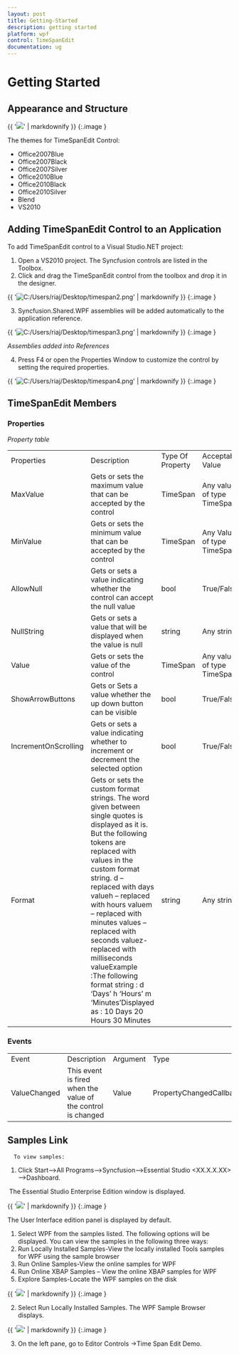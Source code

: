 ```yaml
---
layout: post
title: Getting-Started
description: getting started
platform: wpf
control: TimeSpanEdit
documentation: ug
---
```


# Getting Started

## Appearance and Structure



{{ '![](Getting-Started_images/Getting-Started_img1.png)' | markdownify }}
{:.image }




The themes for TimeSpanEdit Control:

* Office2007Blue
* Office2007Black
* Office2007Silver
* Office2010Blue
* Office2010Black
* Office2010Silver
* Blend
* VS2010



## Adding TimeSpanEdit Control to an Application

To add TimeSpanEdit control to a Visual Studio.NET project:

1. Open a VS2010 project. The Syncfusion controls are listed in the Toolbox.
2. Click and drag the TimeSpanEdit control from the toolbox and drop it in the designer.





{{ '![C:/Users/riaj/Desktop/timespan2.png](Getting-Started_images/Getting-Started_img2.png)' | markdownify }}
{:.image }




3. Syncfusion.Shared.WPF assemblies will be added automatically to the application reference.



{{ '![C:/Users/riaj/Desktop/timespan3.png](Getting-Started_images/Getting-Started_img3.png)' | markdownify }}
{:.image }


_Assemblies added into References_



4. Press F4 or open the Properties Window to customize the control by setting the required properties.

{{ '![C:/Users/riaj/Desktop/timespan4.png](Getting-Started_images/Getting-Started_img4.png)' | markdownify }}
{:.image }


## TimeSpanEdit Members

### Properties

_Property table_

<table>
<tr>
<td>
Properties</td><td>
Description</td><td>
Type Of Property</td><td>
Acceptable Value</td></tr>
<tr>
<td>
MaxValue</td><td>
Gets or sets the maximum value that can be accepted by the control</td><td>
TimeSpan</td><td>
Any value of type TimeSpan</td></tr>
<tr>
<td>
MinValue</td><td>
Gets or sets the minimum value that can be accepted by the control</td><td>
TimeSpan</td><td>
Any Value of type TimeSpan</td></tr>
<tr>
<td>
AllowNull</td><td>
Gets or sets a value indicating whether the control can accept the null value</td><td>
bool</td><td>
True/False</td></tr>
<tr>
<td>
NullString</td><td>
Gets or sets a value that will be displayed when the value is null</td><td>
string</td><td>
Any string</td></tr>
<tr>
<td>
Value</td><td>
Gets or sets the value of the control</td><td>
TimeSpan</td><td>
Any value of type TimeSpan</td></tr>
<tr>
<td>
ShowArrowButtons</td><td>
Gets or Sets a value whether the up down button can be visible</td><td>
bool</td><td>
True/False</td></tr>
<tr>
<td>
IncrementOnScrolling</td><td>
Gets or sets a value indicating whether to increment or decrement the selected option</td><td>
bool</td><td>
True/False</td></tr>
<tr>
<td>
Format</td><td>
Gets or sets the custom format strings. The word given between single quotes is displayed as it is. But the following tokens are replaced with values in the custom format string. d – replaced with days valueh – replaced with hours valuem – replaced with minutes values – replaced with seconds valuez- replaced with milliseconds valueExample :The following format string : d ‘Days’ h ‘Hours’ m ‘Minutes’Displayed as : 10 Days 20 Hours 30 Minutes</td><td>
string</td><td>
Any string</td></tr>
</table>


### Events

<table>
<tr>
<td>
Event</td><td>
Description</td><td>
Argument</td><td>
Type</td></tr>
<tr>
<td>
ValueChanged</td><td>
This event is fired when the value of the control is changed</td><td>
Value</td><td>
PropertyChangedCallback</td></tr>
</table>


##  Samples Link

      To view samples:



1. Click Start-->All Programs-->Syncfusion-->Essential Studio <XX.X.X.XX> -->Dashboard.

 The Essential Studio Enterprise Edition window is displayed. 



{{ '![](Getting-Started_images/Getting-Started_img5.png)' | markdownify }}
{:.image }




The User Interface edition panel is displayed by default. 

1. Select WPF from the samples listed. The following options will be displayed. You can view the samples in the following three ways:
1. Run Locally Installed Samples-View the locally installed Tools samples for WPF using the sample browser
2. Run Online Samples-View the online samples for WPF
3. Run Online XBAP Samples – View the online XBAP samples  for WPF
4. Explore Samples-Locate the WPF samples on the disk





{{ '![](Getting-Started_images/Getting-Started_img6.png)' | markdownify }}
{:.image }




2.  Select Run Locally Installed Samples. The WPF Sample Browser displays.



{{ '![](Getting-Started_images/Getting-Started_img7.png)' | markdownify }}
{:.image }




3. On the left pane, go to Editor Controls ->Time Span Edit Demo.

